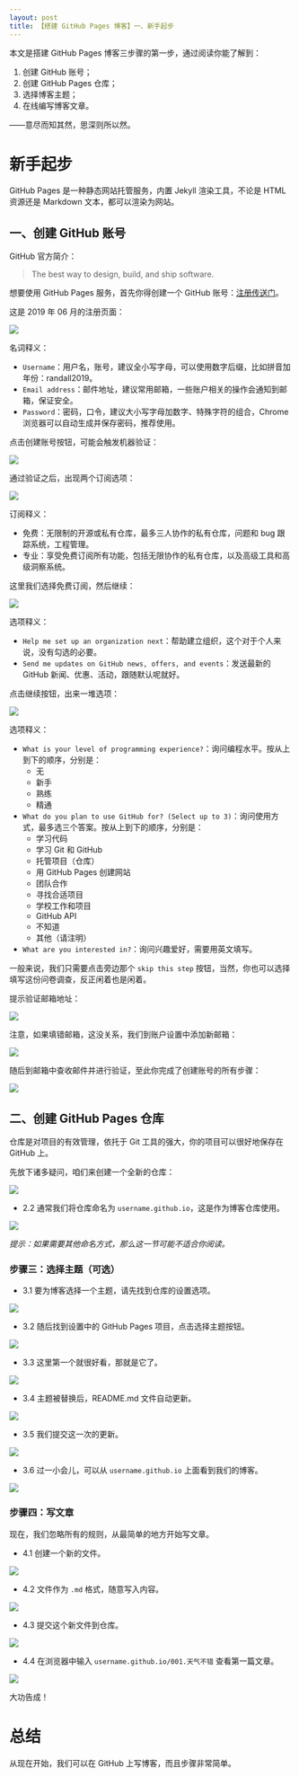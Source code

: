 ```yaml
---
layout: post
title: 【搭建 GitHub Pages 博客】一、新手起步
---
```


本文是搭建 GitHub Pages 博客三步骤的第一步，通过阅读你能了解到：

1. 创建 GitHub 账号；
2. 创建 GitHub Pages 仓库；
3. 选择博客主题；
4. 在线编写博客文章。

——意尽而知其然，思深则所以然。

<!--more-->

# 新手起步
GitHub Pages 是一种静态网站托管服务，内置 Jekyll 渲染工具，不论是 HTML 资源还是 Markdown 文本，都可以渲染为网站。


## 一、创建 GitHub 账号
GitHub 官方简介：
> The best way to design, build, and ship software.

想要使用 GitHub Pages 服务，首先你得创建一个 GitHub 账号：[注册传送门][1]。

这是 2019 年 06 月的注册页面：

![](/assets/images/github-pages/craete-account.png)

名词释义：
- `Username`：用户名，账号，建议全小写字母，可以使用数字后缀，比如拼音加年份：randall2019。
- `Email address`：邮件地址，建议常用邮箱，一些账户相关的操作会通知到邮箱，保证安全。
- `Password`：密码，口令，建议大小写字母加数字、特殊字符的组合，Chrome 浏览器可以自动生成并保存密码，推荐使用。

点击创建账号按钮，可能会触发机器验证：

![](/assets/images/github-pages/verify-account.png)

通过验证之后，出现两个订阅选项：

![](/assets/images/github-pages/choose-subscription.png)

订阅释义：
- 免费：无限制的开源或私有仓库，最多三人协作的私有仓库，问题和 bug 跟踪系统，工程管理。
- 专业：享受免费订阅所有功能，包括无限协作的私有仓库，以及高级工具和高级洞察系统。

这里我们选择免费订阅，然后继续：

![](/assets/images/github-pages/continue-account.png)

选项释义：
- `Help me set up an organization next`：帮助建立组织，这个对于个人来说，没有勾选的必要。
- `Send me updates on GitHub news, offers, and events`：发送最新的 GitHub 新闻、优惠、活动，跟随默认呢就好。

点击继续按钮，出来一堆选项：

![](/assets/images/github-pages/tailor-experience.png)

选项释义：
- `What is your level of programming experience?`：询问编程水平。按从上到下的顺序，分别是：
  - 无
  - 新手
  - 熟练
  - 精通
- `What do you plan to use GitHub for? (Select up to 3)`：询问使用方式，最多选三个答案。按从上到下的顺序，分别是：
  - 学习代码
  - 学习 Git 和 GitHub
  - 托管项目（仓库）
  - 用 GitHub Pages 创建网站
  - 团队合作
  - 寻找合适项目
  - 学校工作和项目
  - GitHub API
  - 不知道
  - 其他（请注明）
- `What are you interested in?`：询问兴趣爱好，需要用英文填写。

一般来说，我们只需要点击旁边那个 `skip this step` 按钮，当然，你也可以选择填写这份问卷调查，反正闲着也是闲着。

提示验证邮箱地址：

![](/assets/images/github-pages/hint-verify-email.png)

注意，如果填错邮箱，这没关系，我们到账户设置中添加新邮箱：

![](/assets/images/github-pages/add-email.png)

随后到邮箱中查收邮件并进行验证，至此你完成了创建账号的所有步骤：

![](/assets/images/github-pages/finish-account.png)


## 二、创建 GitHub Pages 仓库
仓库是对项目的有效管理，依托于 Git 工具的强大，你的项目可以很好地保存在 GitHub 上。

先放下诸多疑问，咱们来创建一个全新的仓库：

![](/assets/images/github-pages/new-repositories.png)

- 2.2 通常我们将仓库命名为 `username.github.io`，这是作为博客仓库使用。

![](/assets/images/github-pages/create-blog.png)

*提示：如果需要其他命名方式，那么这一节可能不适合你阅读。*

### 步骤三：选择主题（可选）
- 3.1 要为博客选择一个主题，请先找到仓库的设置选项。

![](/assets/images/github-pages/find-setting.png)

- 3.2 随后找到设置中的 GitHub Pages 项目，点击选择主题按钮。

![](/assets/images/github-pages/find-choose-theme.png)

- 3.3 这里第一个就很好看，那就是它了。

![](/assets/images/github-pages/choose-the-theme.png)

- 3.4 主题被替换后，README.md 文件自动更新。

![](/assets/images/github-pages/set-theme-cayman.png)

- 3.5 我们提交这一次的更新。

![](/assets/images/github-pages/update-readme-for-theme-change.png)

- 3.6 过一小会儿，可以从 `username.github.io` 上面看到我们的博客。

![](/assets/images/github-pages/my-first-blog.png)

### 步骤四：写文章
现在，我们忽略所有的规则，从最简单的地方开始写文章。

- 4.1 创建一个新的文件。

![](/assets/images/github-pages/create-new-file.png)

- 4.2 文件作为 `.md` 格式，随意写入内容。

![](/assets/images/github-pages/input-first-post.png)

- 4.3 提交这个新文件到仓库。

![](/assets/images/github-pages/commit-first-post.png)

- 4.4 在浏览器中输入 `username.github.io/001.天气不错` 查看第一篇文章。

![](/assets/images/github-pages/preview-first-post.png)

大功告成！

# 总结
从现在开始，我们可以在 GitHub 上写博客，而且步骤非常简单。



[1]:https://github.com/join?source=header-home